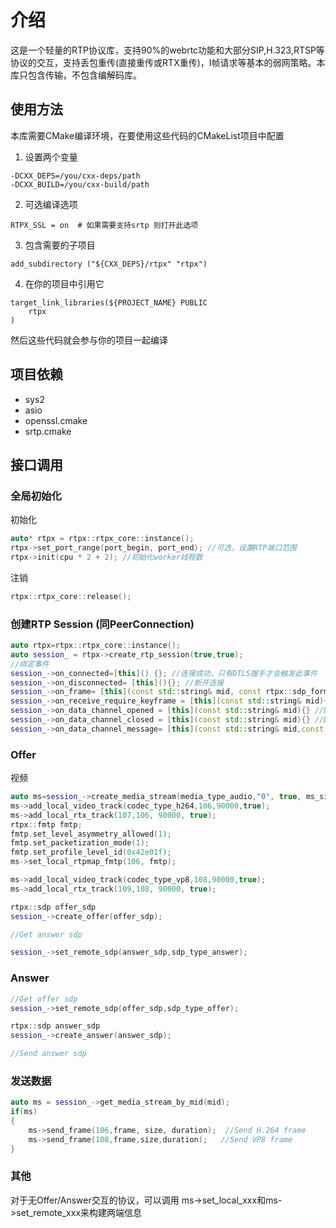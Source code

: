 # 介绍
这是一个轻量的RTP协议库，支持90%的webrtc功能和大部分SIP,H.323,RTSP等协议的交互，支持丢包重传(直接重传或RTX重传)，I帧请求等基本的弱网策略。本库只包含传输，不包含编解码库。

## 使用方法
本库需要CMake编译环境，在要使用这些代码的CMakeList项目中配置
1. 设置两个变量
```
-DCXX_DEPS=/you/cxx-deps/path
-DCXX_BUILD=/you/cxx-build/path
```
2. 可选编译选项
```
RTPX_SSL = on  # 如果需要支持srtp 则打开此选项

```
3. 包含需要的子项目
```
add_subdirectory ("${CXX_DEPS}/rtpx" "rtpx")
```

4. 在你的项目中引用它
```
target_link_libraries(${PROJECT_NAME} PUBLIC
	rtpx
)
```
然后这些代码就会参与你的项目一起编译


## 项目依赖
- sys2
- asio
- openssl.cmake
- srtp.cmake

## 接口调用
### 全局初始化
初始化
``` C++
auto* rtpx = rtpx::rtpx_core::instance();
rtpx->set_port_range(port_begin, port_end); //可选，设置RTP端口范围
rtpx->init(cpu * 2 + 2); //初始化worker线程数
```
注销
``` C++
rtpx::rtpx_core::release();
```

### 创建RTP Session (同PeerConnection)
``` C++
auto rtpx=rtpx::rtpx_core::instance();
auto session_ = rtpx->create_rtp_session(true,true);
//绑定事件
session_->on_connected=[this]() {}; //连接成功，只有DTLS握手才会触发此事件
session_->on_disconnected= [this](){}; //断开连接
session_->on_frame= [this](const std::string& mid, const rtpx::sdp_format& fmt, const av_frame_t& frame){}//收到媒体数据
session_->on_receive_require_keyframe = [this](const std::string& mid){} //收到I帧请求
session_->on_data_channel_opened = [this](const std::string& mid){} //DataChannel打开
session_->on_data_channel_closed = [this](const std::string& mid){} //DataChannel关闭
session_->on_data_channel_message= [this](const std::string& mid,const std::vector<uint8_t>& message){} //收到DataChannel消息
```
### Offer
视频
``` C++
auto ms=session_->create_media_stream(media_type_audio,"0", true, ms_sid, ms_tid, rtp_trans_mode_sendrecv);
ms->add_local_video_track(codec_type_h264,106,90000,true);
ms->add_local_rtx_track(107,106, 90000, true);
rtpx::fmtp fmtp;
fmtp.set_level_asymmetry_allowed(1);
fmtp.set_packetization_mode(1);
fmtp.set_profile_level_id(0x42e01f);
ms->set_local_rtpmap_fmtp(106, fmtp);

ms->add_local_video_track(codec_type_vp8,108,90000,true);
ms->add_local_rtx_track(109,108, 90000, true);

rtpx::sdp offer_sdp
session_->create_offer(offer_sdp);

//Get answer sdp

session_->set_remote_sdp(answer_sdp,sdp_type_answer);
```


### Answer
``` C++
//Get offer sdp
session_->set_remote_sdp(offer_sdp,sdp_type_offer);

rtpx::sdp answer_sdp
session_->create_answer(answer_sdp);

//Send answer sdp
```
### 发送数据

``` C++
auto ms = session_->get_media_stream_by_mid(mid);
if(ms)
{
	ms->send_frame(106,frame, size, duration);  //Send H.264 frame
	ms->send_frame(108,frame,size,duration);   //Send VP8 frame
}

```

### 其他
对于无Offer/Answer交互的协议，可以调用 ms->set_local_xxx和ms->set_remote_xxx来构建两端信息
###